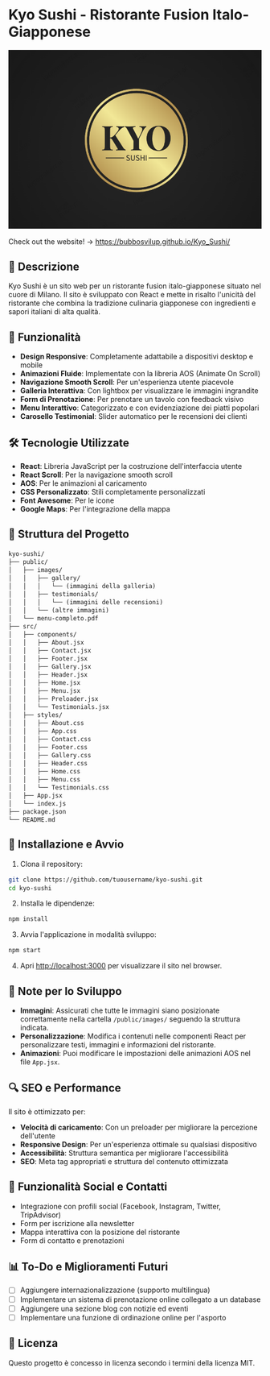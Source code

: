 # Kyo Sushi - Ristorante Fusion Italo-Giapponese

![Kyo Sushi Logo](public/images/logo.png)

Check out the website! -> https://bubbosvilup.github.io/Kyo_Sushi/

## 📑 Descrizione

Kyo Sushi è un sito web per un ristorante fusion italo-giapponese situato nel cuore di Milano. Il sito è sviluppato con React e mette in risalto l'unicità del ristorante che combina la tradizione culinaria giapponese con ingredienti e sapori italiani di alta qualità.

## 🚀 Funzionalità

- **Design Responsive**: Completamente adattabile a dispositivi desktop e mobile
- **Animazioni Fluide**: Implementate con la libreria AOS (Animate On Scroll)
- **Navigazione Smooth Scroll**: Per un'esperienza utente piacevole
- **Galleria Interattiva**: Con lightbox per visualizzare le immagini ingrandite
- **Form di Prenotazione**: Per prenotare un tavolo con feedback visivo
- **Menu Interattivo**: Categorizzato e con evidenziazione dei piatti popolari
- **Carosello Testimonial**: Slider automatico per le recensioni dei clienti

## 🛠️ Tecnologie Utilizzate

- **React**: Libreria JavaScript per la costruzione dell'interfaccia utente
- **React Scroll**: Per la navigazione smooth scroll
- **AOS**: Per le animazioni al caricamento
- **CSS Personalizzato**: Stili completamente personalizzati
- **Font Awesome**: Per le icone
- **Google Maps**: Per l'integrazione della mappa

## 📁 Struttura del Progetto

```
kyo-sushi/
├── public/
│   ├── images/
│   │   ├── gallery/
│   │   │   └── (immagini della galleria)
│   │   ├── testimonials/
│   │   │   └── (immagini delle recensioni)
│   │   └── (altre immagini)
│   └── menu-completo.pdf
├── src/
│   ├── components/
│   │   ├── About.jsx
│   │   ├── Contact.jsx
│   │   ├── Footer.jsx
│   │   ├── Gallery.jsx
│   │   ├── Header.jsx
│   │   ├── Home.jsx
│   │   ├── Menu.jsx
│   │   ├── Preloader.jsx
│   │   └── Testimonials.jsx
│   ├── styles/
│   │   ├── About.css
│   │   ├── App.css
│   │   ├── Contact.css
│   │   ├── Footer.css
│   │   ├── Gallery.css
│   │   ├── Header.css
│   │   ├── Home.css
│   │   ├── Menu.css
│   │   └── Testimonials.css
│   ├── App.jsx
│   └── index.js
├── package.json
└── README.md
```

## 🔧 Installazione e Avvio

1. Clona il repository:

```bash
git clone https://github.com/tuousername/kyo-sushi.git
cd kyo-sushi
```

2. Installa le dipendenze:

```bash
npm install
```

3. Avvia l'applicazione in modalità sviluppo:

```bash
npm start
```

4. Apri [http://localhost:3000](http://localhost:3000) per visualizzare il sito nel browser.

## 📝 Note per lo Sviluppo

- **Immagini**: Assicurati che tutte le immagini siano posizionate correttamente nella cartella `/public/images/` seguendo la struttura indicata.
- **Personalizzazione**: Modifica i contenuti nelle componenti React per personalizzare testi, immagini e informazioni del ristorante.
- **Animazioni**: Puoi modificare le impostazioni delle animazioni AOS nel file `App.jsx`.

## 🔍 SEO e Performance

Il sito è ottimizzato per:

- **Velocità di caricamento**: Con un preloader per migliorare la percezione dell'utente
- **Responsive Design**: Per un'esperienza ottimale su qualsiasi dispositivo
- **Accessibilità**: Struttura semantica per migliorare l'accessibilità
- **SEO**: Meta tag appropriati e struttura del contenuto ottimizzata

## 📱 Funzionalità Social e Contatti

- Integrazione con profili social (Facebook, Instagram, Twitter, TripAdvisor)
- Form per iscrizione alla newsletter
- Mappa interattiva con la posizione del ristorante
- Form di contatto e prenotazioni

## 📊 To-Do e Miglioramenti Futuri

- [ ] Aggiungere internazionalizzazione (supporto multilingua)
- [ ] Implementare un sistema di prenotazione online collegato a un database
- [ ] Aggiungere una sezione blog con notizie ed eventi
- [ ] Implementare una funzione di ordinazione online per l'asporto

## 📄 Licenza

Questo progetto è concesso in licenza secondo i termini della licenza MIT.
